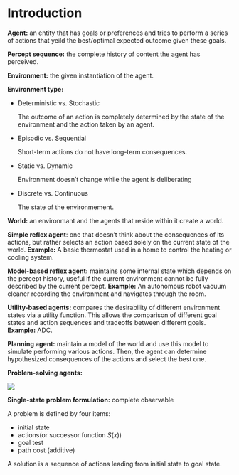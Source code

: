 # Introduction

**Agent:** an entity that has goals or preferences and tries to perform a series of actions that yeild the best/optimal expected outcome given these goals.

**Percept sequence:** the complete history of content the agent has perceived.

**Environment:** the given instantiation of the agent.

**Environment type:**

- Deterministic vs. Stochastic

  The outcome of an action is completely determined by the state of the environment and the action taken by an agent.

- Episodic vs. Sequential

  Short-term actions do not have long-term consequences.

- Static vs. Dynamic

  Environment doesn’t change while the agent is deliberating

- Discrete vs. Continuous

  The state of the environmement.

**World:** an environmant and the agents that reside within it create a world.

**Simple reflex agent**: one that doesn’t think about the consequences of its actions, but rather selects an action based solely on the current state of the world. **Example:** A basic thermostat used in a home to control the heating or cooling system.

**Model-based reflex agent:** maintains some internal state which depends on the percept history, useful if the current environment cannot be fully described by the current percept. **Example:** An autonomous robot vacuum cleaner recording the environment and navigates through the room.

**Utility-based agents:** compares the desirability of different environment states via a utility function. This allows the comparison of different goal states and action sequences and tradeoffs between different goals. **Example:** ADC.

**Planning agent:** maintain a model of the world and use this model to simulate performing various actions. Then, the agent can determine hypothesized consequences of the actions and select the best one.

**Problem-solving agents:**

![](https://p.ipic.vip/6ss42r.png)

**Single-state problem formulation:** complete observable

A problem is defined by four items:

- initial state
- actions(or successor function $S(x)$)
- goal test
- path cost (additive)

A solution is a sequence of actions leading from initial state to goal state.
